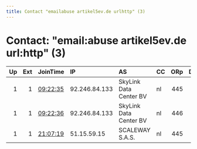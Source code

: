 ```yaml
---
title: Contact "emailabuse artikel5ev.de urlhttp" (3)
---
```


# Contact: "email:abuse artikel5ev.de url:http" (3)

|   Up |   Ext | JoinTime                                                                                              | IP            | AS                     | CC   |   ORp |   Dirp | OS    | Version   | Nickname      |   eFamMembers |
|-----:|------:|:------------------------------------------------------------------------------------------------------|:--------------|:-----------------------|:-----|------:|-------:|:------|:----------|:--------------|--------------:|
|    1 |     1 | [09:22:35](https://nusenu.github.io/OrNetStats/w/relay/9DEB16841863A939257160445052C606ECA46D25.html) | 92.246.84.133 | SkyLink Data Center BV | nl   |   445 |      0 | Linux | 0.4.7.13  | artikel5ev12c |             1 |
|    1 |     1 | [09:22:36](https://nusenu.github.io/OrNetStats/w/relay/88C8F99559FEEB7C29E2EB196AACD734390D6289.html) | 92.246.84.133 | SkyLink Data Center BV | nl   |   446 |      0 | Linux | 0.4.7.13  | artikel5ev12d |             1 |
|    1 |     1 | [21:07:19](https://nusenu.github.io/OrNetStats/w/relay/51562252B9CF3120FAC9CF124391697296050E74.html) | 51.15.59.15   | SCALEWAY S.A.S.        | nl   |   445 |      0 | Linux | 0.4.7.13  | artikel5ev13c |             1 |
